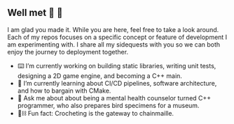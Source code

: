 ## Well met 👋 🦕

I am glad you made it. While you are here, feel free to take a look around. Each of my repos focuses on a specific concept or feature of development I am experimenting with. I share all my sidequests with you so we can both enjoy the journey to deployment together.


- ⌨️ I’m currently working on building static libraries, writing unit tests, designing a 2D game engine, and becoming a C++ main.
- 🧠 I’m currently learning about CI/CD pipelines, software architecture, and how to bargain with CMake.
- 💬 Ask me about about being a mental health counselor turned C++ programmer, who also prepares bird specimens for a museum.
- 🧶⛓️ Fun fact: Crocheting is the gateway to chainmaille.
